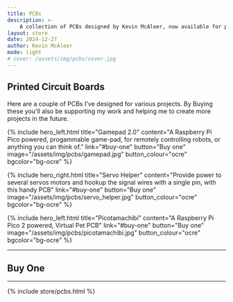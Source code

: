 ```yaml
---
title: PCBs
description: >-
    A collection of PCBs designed by Kevin McAleer, now available for purchase.
layout: store
date: 2024-12-27
author: Kevin McAleer
mode: light
# cover: /assets/img/pcbs/cover.jpg
---
```


## Printed Circuit Boards

Here are a couple of PCBs I've designed for various projects. By Buying these you'll also be supporting my work and helping me to create more projects in the future.

{% include hero_left.html title="Gamepad 2.0" content="A Raspberry Pi Pico powered, progammable game-pad, for remotely controlling robots, or anything you can think of." link="#buy-one" button="Buy one" image="/assets/img/pcbs/gamepad.jpg" button_colour="ocre" bgcolor="bg-ocre" %}

{% include hero_right.html title="Servo Helper" content="Provide power to several servos motors and hookup the signal wires with a single pin, with this handy PCB" link="#buy-one" button="Buy one" image="/assets/img/pcbs/servo_helper.jpg" button_colour="ocre" bgcolor="bg-ocre" %}

{% include hero_left.html title="Picotamachibi" content="A Raspberry Pi Pico 2 powered, Virtual Pet PCB" link="#buy-one" button="Buy one" image="/assets/img/pcbs/picotamachibi.jpg" button_colour="ocre" bgcolor="bg-ocre" %}


---

## Buy One

---

{% include store/pcbs.html %}